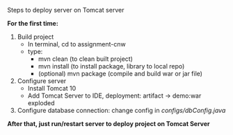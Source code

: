 Steps to deploy server on Tomcat server

**For the first time:**
1) Build project
   - In terminal, cd to assignment-cnw
   - type:
     + mvn clean (to clean built project)
     + mvn install (to install package, library to local repo)
     + (optional) mvn package (compile and build war or jar file)
2) Configure server
   - Install Tomcat 10
   - Add Tomcat Server to IDE, deployment: artifact -> demo:war exploded
3) Configure database connection: change config in _configs/dbConfig.java_

**After that, just run/restart server to deploy project on Tomcat Server**
